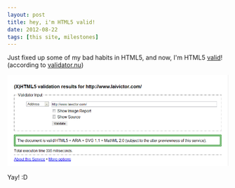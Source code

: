 ```yaml
---
layout: post
title: hey, i'm HTML5 valid!
date: 2012-08-22
tags: [this site, milestones]
---
```


<p>
  Just fixed up some of my bad habits in HTML5, and now, I'm HTML5 <a href="http://html5.validator.nu/?doc=http%3A%2F%2Fwww.laivictor.com%2F" target="_blank">valid</a>! (according to <a href="http://html5.validator.nu/" target="_blank">validator.nu</a>)
</p>

<p>
	<div class="center">
		<img class="scale-with-grid" alt="HTML5 valid" src="/images/html5valid.png">
	</div>
</p>

<p>
	Yay! :D
</p>